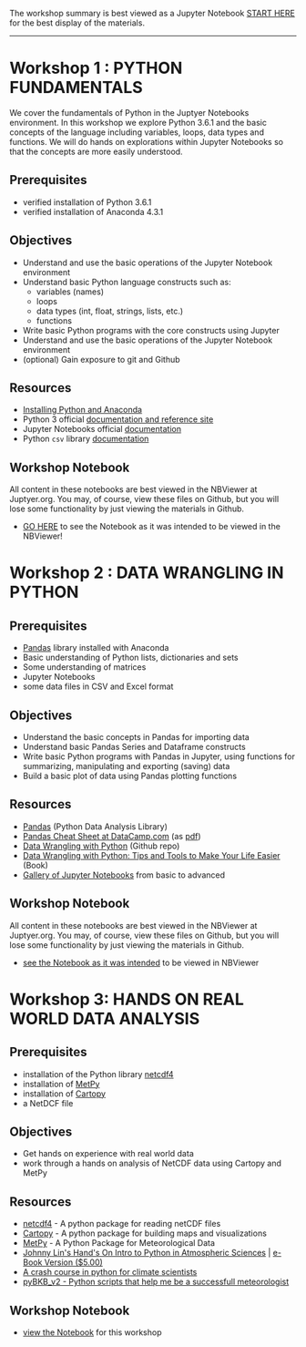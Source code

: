 

The workshop summary is best viewed as a Jupyter Notebook [START HERE](http://nbviewer.jupyter.org/github/NCAR/SOARS2017_DataWorkshops/blob/master/A/START_HERE.ipynb) for the best display of the materials.

---
# Workshop 1 : PYTHON FUNDAMENTALS

We cover the fundamentals of Python in the Juptyer Notebooks environment.  In this workshop we explore Python 3.6.1 and the basic concepts of the language including variables, loops, data types and functions.  We will do hands on explorations within Jupyter Notebooks so that the concepts are more easily understood.

## Prerequisites
* verified installation of Python 3.6.1
* verified installation of Anaconda 4.3.1

## Objectives

* Understand and use the basic operations of the Jupyter Notebook environment
* Understand basic Python language constructs such as:
    * variables (names)
    * loops
    * data types (int, float, strings, lists, etc.)
    * functions
* Write basic Python programs with the core constructs using Jupyter
* Understand and use the basic operations of the Jupyter Notebook environment
* (optional) Gain exposure to git and Github

## Resources

* [Installing Python and Anaconda](./ws0/)
* Python 3 official [documentation and reference site](https://docs.python.org/3/)
* Jupyter Notebooks official [documentation](http://jupyter-notebook.readthedocs.io/en/latest/)
* Python `csv` library [documentation](https://docs.python.org/3/library/csv.html)

## Workshop Notebook
All content in these notebooks are best viewed in the NBViewer at Juptyer.org.  You may, of course, view these files on Github, but you will lose some functionality by just viewing the materials in Github.

* [GO HERE](http://nbviewer.jupyter.org/github/NCAR/SOARS2017_DataWorkshops/tree/master/A/ws1/ws01a_overview.ipynb) to see the Notebook as it was intended to be viewed in the NBViewer!  

# Workshop 2 : DATA WRANGLING IN PYTHON

## Prerequisites
* [Pandas](http://pandas.pydata.org/pandas-docs/stable/) library installed with Anaconda
* Basic understanding of Python lists, dictionaries and sets
* Some understanding of matrices
* Jupyter Notebooks
* some data files in CSV and Excel format

## Objectives

* Understand the basic concepts in Pandas for importing data
* Understand basic Pandas Series and Dataframe constructs 
* Write basic Python programs with Pandas in Jupyter, using functions for summarizing, manipulating and exporting (saving) data
* Build a basic plot of data using Pandas plotting functions

## Resources

* [Pandas](http://pandas.pydata.org/) (Python Data Analysis Library)
* [Pandas Cheat Sheet at DataCamp.com](https://www.datacamp.com/community/blog/python-pandas-cheat-sheet#gs.Umh8xyc) (as [pdf](https://s3.amazonaws.com/assets.datacamp.com/blog_assets/PandasPythonForDataScience.pdf))
* [Data Wrangling with Python](https://github.com/ben519/DataWrangling/blob/master/Python/README.md) (Github repo)
* [Data Wrangling with Python: Tips and Tools to Make Your Life Easier](http://shop.oreilly.com/product/0636920032861.do) (Book)
* [Gallery of Jupyter Notebooks](http://nb.bianp.net/sort/views/) from basic to advanced


## Workshop Notebook
All content in these notebooks are best viewed in the NBViewer at Juptyer.org.  You may, of course, view these files on Github, but you will lose some functionality by just viewing the materials in Github.

* [see the Notebook as it was intended](http://nbviewer.jupyter.org/github/NCAR/SOARS2017_DataWorkshops/tree/master/A/ws2/ws02_pandas_intro.ipynb)  to be viewed in NBViewer


# Workshop 3: HANDS ON REAL WORLD DATA ANALYSIS

## Prerequisites
* installation of the Python library [netcdf4](https://unidata.github.io/netcdf4-python/)
* installation of [MetPy](https://github.com/Unidata/MetPy)
* installation of [Cartopy](http://scitools.org.uk/cartopy/)
* a NetDCF file 

## Objectives

* Get hands on experience with real world data
* work through a hands on analysis of NetCDF data using Cartopy and MetPy

## Resources
* [netcdf4](https://unidata.github.io/netcdf4-python/) - A python package for reading netCDF files
* [Cartopy](http://scitools.org.uk/cartopy/) - A python package for building maps and visualizations
* [MetPy](https://unidata.github.io/MetPy/) - A Python Package for Meteorological Data
* [Johnny Lin's Hand's On Intro to Python in Atmospheric Sciences](http://www.johnny-lin.com/pyintro/) | [e-Book Version ($5.00)](https://www.lulu.com/shop/view-cart.ep)
* [A crash course in python for climate scientists](http://web.maths.unsw.edu.au/~oangelil/blog/blog4/Python_Crash_Course.pdf)
* [pyBKB_v2 - Python scripts that help me be a successfull meteorologist](https://github.com/blaylockbk/pyBKB_v2)

## Workshop Notebook
* [view the Notebook](http://nbviewer.jupyter.org/github/NCAR/SOARS2017_DataWorkshops/tree/master/A/ws3/ws03_data_exploration.ipynb)  for this workshop
